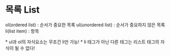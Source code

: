 # 목록 List

ol(ordered list) : 순서가 중요한 목록
ul(unordered list) : 순서가 중요하지 않은 목록
li(list item) : 항목
  
&#42; ul과 ol의 자식요소는 무조건 li만 가능!
&#42; li 태그가 아닌 다른 태그는 리스트 태그의 자식이 될 수 없다!